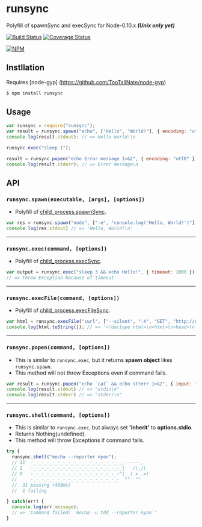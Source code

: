 runsync 
=======
Polyfill of spawnSync and execSync for Node-0.10.x ***(Unix only yet)***

[![Build Status](https://travis-ci.org/norahiko/runsync.svg?branch=master)](https://travis-ci.org/norahiko/runsync)
[![Coverage Status](https://coveralls.io/repos/norahiko/runsync/badge.png?branch=master)](https://coveralls.io/r/norahiko/runsync?branch=master)

[![NPM](https://nodei.co/npm/runsync.png)](https://nodei.co/npm/runsync/)


## Instllation
Requires [node-gyp] (https://github.com/TooTallNate/node-gyp)

```sh
$ npm install runsync
```


## Usage

```js
var runsync = require("runsync");
var result = runsync.spawn("echo", ["Hello", "World!"], { encoding: "utf8" });
console.log(result.stdout); // => Hello world!\n

runsync.exec("sleep 1");

result = runsync.popen("echo Error message 1>&2", { encoding: "utf8" });
console.log(result.stderr); // => Error message\n
```


## API

### `runsync.spawn(executable, [args], [options])`
* Polyfill of [child_process.spawnSync](http://nodejs.org/dist/v0.11.13/docs/api/child_process.html#child_process_child_process_spawnsync_command_args_options).

```js
var res = runsync.spawn("node", ["-e", "console.log('Hello, World!')"], { encoding: "utf8" });
console.log(res.stdout) // => 'Hello, World!\n'
```

-----

### `runsync.exec(command, [options])`
* Polyfill of [child_process.execSync](http://nodejs.org/dist/v0.11.13/docs/api/child_process.html#child_process_child_process_execsync_command_options).

```js
var output = runsync.exec("sleep 3 && echo Hello!", { timeout: 1000 });
// => throw Exception because of timeout
```

-----

### `runsync.execFile(command, [options])`
* Polyfill of [child_process.execFileSync](http://nodejs.org/dist/v0.11.13/docs/api/child_process.html#child_process_child_process_execfilesync_command_args_options).

```js
var html = runsync.execFile("curl", ["--silent", "-X", "GET", "http://example.com"]);
console.log(html.toString()); // => '<!doctype html>\n<html>\n<head>\n ...'
```

-----

### `runsync.popen(command, [options])`
* This is similar to `runsync.exec`, but it returns **spawn object** likes `runsync.spawn`.
* This method will not throw Exceptions even if command fails.

```js
var result = runsync.popen("echo `cat` && echo strerr 1>&2", { input: "stdin", encoding: "utf8" });
console.log(result.stdout) // => "stdin\n"
console.log(result.stderr) // => "stderr\n"
```

-----

### `runsync.shell(command, [options])`
* This is similar to `runsync.exec`, but always set **'inherit'** to **options.stdio**.
* Returns Nothing(undefined).
* This method will throw Exceptions if command fails.

```js
try {
  runsync.shell("mocha --reporter nyan");
  // 31  -_-_-_-_-_-_-_-_-_-_-_-_-_-_-_-_-_,------,
  // 1   -_-_-_-_-_-_-_-_-_-_-_-_-_-_-_-_-_|   /\_/\ 
  // 0   -_-_-_-_-_-_-_-_-_-_-_-_-_-_-_-_-^|__( x .x) 
  //     -_-_-_-_-_-_-_-_-_-_-_-_-_-_-_-_-  ""  "" 
  //  31 passing (468ms)
  //  1 failing

} catch(err) {
  console.log(err.message);
  // => 'Command failed: `mocha -u tdd --reporter nyan`'
}
```
